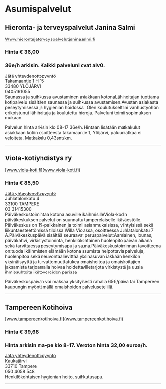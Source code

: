 # Asumispalvelut


## Hieronta- ja terveyspalvelut Janina Salmi
[Www.hierontajaterveyspalvelutjaninasalmi.fi](Www.hierontajaterveyspalvelutjaninasalmi.fi)  
### Hinta € 36,00
### 36e/h arkisin. Kaikki palveluni ovat alv0.
[Jätä yhteydenottopyyntö](%23workflows%3Femail%3DInfo%40hierontajaterveyspalvelutjaninasalmi.fi%26serviceType%3Dcategory.living%26companyName%3DHieronta-+ja+terveyspalvelut+Janina+Salmi)  
Takamaantie 1 H 15  
33480 YLÖJÄRVI  
0405161055  
Saunassa ja suihkussa avustaminen asiakkaan kotonaLähihoitajan tuottama kotipalvelu sisältäen saunassa ja suihkussa avustamisen.Avustan asiakasta peseytymisessä ja hygienian hoidossa.  Olen koulutukseltani vanhustyöhön erikoistunut lähihoitaja ja koulutettu hieroja. Palveluni toimii sopimuksen mukaan.   
  
Palvelun hinta arkisin klo 08-17 36e/h. Hintaan lisätään matkakulut asiakkaan kotiin osoitteesta takamaantie 1, Ylöjärvi, paluumatkaa ei veloiteta. Matkakulu 0,43snt/km.  
  

---


## Viola-kotiyhdistys ry
[www.viola-koti.fi](www.viola-koti.fi)  
### Hinta € 85,50
[Jätä yhteydenottopyyntö](%23workflows%3Femail%3Dpaivi.rantanen%40viola-koti.fi%26serviceType%3Dcategory.living%26companyName%3DViola-kotiyhdistys+ry)  
Juhlatalonkatu 4  
33100 TAMPERE  
03 31415300  
Päiväkeskustoimintaa kotona asuville ikäihmisilleViola-kodin päiväkeskuksen palvelut on suunnattu tamperelaiselle ikäväestölle. Päiväkeskus on 15-paikkainen ja toimii asianmukaisissa, viihtyisissä sekä liikuntaesteettömissä tiloissa Willa Violassa, osoitteessa Juhlatalonkatu 7 A.Päiväkeskuspäivä sisältää seuraavat peruspalvelut:Aamiainen, lounas, päiväkahvi, virkistystoiminta, henkilökohtainen huolenpito päivän aikana sekä tarvittaessa peseytymisapu ja sauna.Päiväkeskustoiminnan tavoitteena on:tuoda ikäihmisten elämään kotona asumista helpottavia palveluja, huolenpitoa sekä neuvontaalievittää yksinasuvan iäkkään henkilön yksinäisyyttä ja turvattomuuttatukea omaishoitoa ja omaishoitajien jaksamista tarjoamalla hoivaa hoidettavilletarjota virkistystä ja uusia ihmissuhteita ikätovereiden parissa  
  
Päiväkeskuspäivän voi maksaa yksityisesti rahalla 65€/päivä tai Tampereen kaupungin myöntämällä omaishoidon palvelusetelillä.   
  

---


## Tampereen Kotihoiva
[www.tampereenkotihoiva.fi](www.tampereenkotihoiva.fi)  
### Hinta € 39,68
### Hinta arkisin ma-pe klo 8-17. Veroton hinta 32,00 euroa/h.
[Jätä yhteydenottopyyntö](%23workflows%3Femail%3Dtampereenkotihoiva%40gmail.com%26serviceType%3Dcategory.living%26companyName%3DTampereen+Kotihoiva)  
Kaukajärvi  
33710 Tampere  
050 4058 548  
Henkilökohtaisen hygienian hoito, suihkutusapu.  

---
